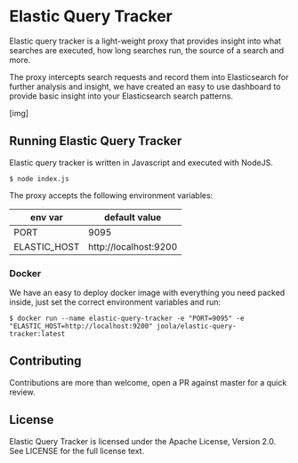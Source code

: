 # Elastic Query Tracker

Elastic query tracker is a light-weight proxy that provides insight into what searches are executed, how long searches run, the source of a search and more.

The proxy intercepts search requests and record them into Elasticsearch for further analysis and insight, we have created an easy to use dashboard to provide basic insight into your Elasticsearch search patterns.

[img]



## Running Elastic Query Tracker

Elastic query tracker is written in Javascript and executed with NodeJS.

```
$ node index.js
```

The proxy accepts the following environment variables:

| env var      | default value         |
|--------------|-----------------------|
| PORT         | 9095                  |
| ELASTIC_HOST | http://localhost:9200 |

### Docker

We have an easy to deploy docker image with everything you need packed inside, just set the correct environment variables and run:

```
$ docker run --name elastic-query-tracker -e "PORT=9095" -e "ELASTIC_HOST=http://localhost:9200" joola/elastic-query-tracker:latest
```


## Contributing

Contributions are more than welcome, open a PR against master for a quick review.

## License

Elastic Query Tracker is licensed under the Apache License, Version 2.0. See LICENSE for the full license text.

